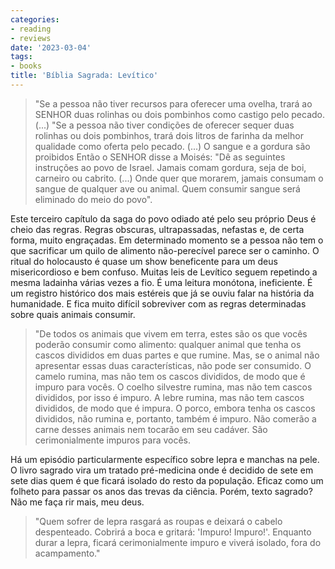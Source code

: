 ```yaml
---
categories:
- reading
- reviews
date: '2023-03-04'
tags:
- books
title: 'Bíblia Sagrada: Levítico'
---
```


>
> "Se a pessoa não tiver recursos para oferecer uma ovelha, trará ao SENHOR duas rolinhas ou dois pombinhos como castigo pelo pecado.
> (...)
> "Se a pessoa não tiver condições de oferecer sequer duas rolinhas ou dois pombinhos, trará dois litros de farinha da melhor qualidade como oferta pelo pecado.
> (...)
> O sangue e a gordura são proibidos Então o SENHOR disse a Moisés: "Dê as seguintes instruções ao povo de Israel. Jamais comam gordura, seja de boi, carneiro ou cabrito.
> (...)
> Onde quer que morarem, jamais consumam o sangue de qualquer ave ou animal. Quem consumir sangue será eliminado do meio do povo". 
>

Este terceiro capítulo da saga do povo odiado até pelo seu próprio Deus é cheio das regras. Regras obscuras, ultrapassadas, nefastas e, de certa forma, muito engraçadas. Em determinado momento se a pessoa não tem o que sacrificar um quilo de alimento não-perecível parece ser o caminho. O ritual do holocausto é quase um show beneficente para um deus misericordioso e bem confuso. Muitas leis de Levítico seguem repetindo a mesma ladainha várias vezes a fio. É uma leitura monótona, ineficiente. É um registro histórico dos mais estéreis que já se ouviu falar na história da humanidade. E fica muito difícil sobreviver com as regras determinadas sobre quais animais consumir.

> "De todos os animais que vivem em terra, estes são os que vocês poderão consumir como alimento: qualquer animal que tenha os cascos divididos em duas partes e que rumine. Mas, se o animal não apresentar essas duas características, não pode ser consumido. O camelo rumina, mas não tem os cascos divididos, de modo que é impuro para vocês. O coelho silvestre rumina, mas não tem cascos divididos, por isso é impuro. A lebre rumina, mas não tem cascos divididos, de modo que é impura. O porco, embora tenha os cascos divididos, não rumina e, portanto, também é impuro. Não comerão a carne desses animais nem tocarão em seu cadáver. São cerimonialmente impuros para vocês. 

Há um episódio particularmente específico sobre lepra e manchas na pele. O livro sagrado vira um tratado pré-medicina onde é decidido de sete em sete dias quem é que ficará isolado do resto da população. Eficaz como um folheto para passar os anos das trevas da ciência. Porém, texto sagrado? Não me faça rir mais, meu deus.

> "Quem sofrer de lepra rasgará as roupas e deixará o cabelo despenteado.  Cobrirá a boca e gritará: 'Impuro! Impuro!'. Enquanto durar a lepra, ficará cerimonialmente impuro e viverá isolado, fora do acampamento."